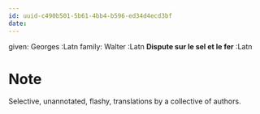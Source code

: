 ```yaml
---
id: uuid-c490b501-5b61-4bb4-b596-ed34d4ecd3bf
date: 
---
```


given: Georges  :Latn
family: Walter :Latn
**Dispute sur le sel et le fer** :Latn
# Note
Selective, unannotated, flashy, translations by a collective of authors.